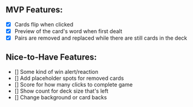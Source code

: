 ## MVP Features:
- [x] Cards flip when clicked
- [x] Preview of the card's word when first dealt
- [x] Pairs are removed and replaced while there are still cards in the deck

## Nice-to-Have Features:
- [] Some kind of win alert/reaction
- [] Add placeholder spots for removed cards
- [] Score for how many clicks to complete game
- [] Show count for deck size that's left
- [] Change background or card backs
